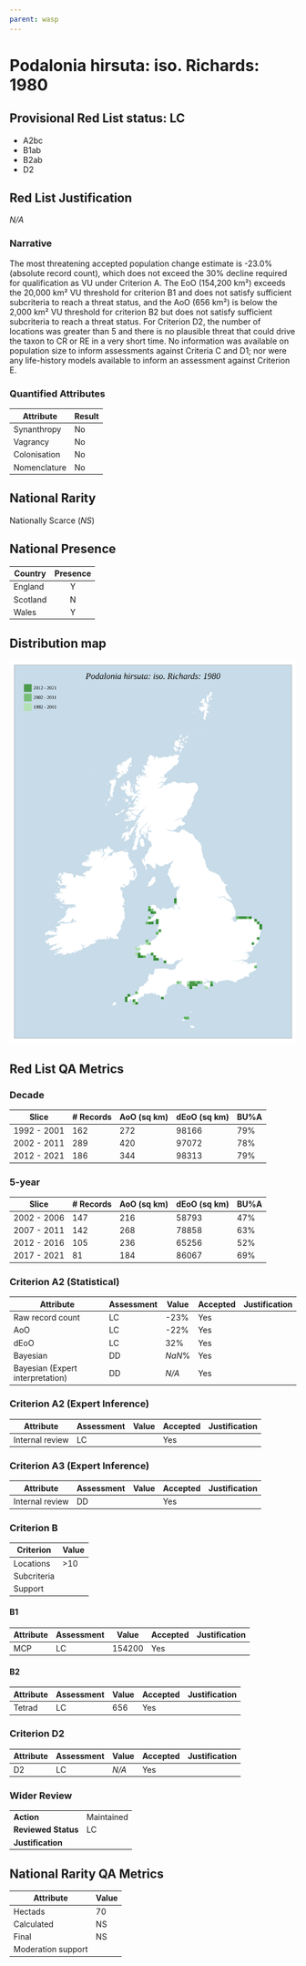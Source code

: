 ```yaml
---
parent: wasp
---
```


# Podalonia hirsuta: iso. Richards: 1980

## Provisional Red List status: LC
- A2bc
- B1ab
- B2ab
- D2

## Red List Justification
*N/A*

### Narrative


The most threatening accepted population change estimate is -23.0% (absolute record count), which does not exceed the 30% decline required for qualification as VU under Criterion A. The EoO (154,200 km²) exceeds the 20,000 km² VU threshold for criterion B1 and does not satisfy sufficient subcriteria to reach a threat status, and the AoO (656 km²) is below the 2,000 km² VU threshold for criterion B2 but does not satisfy sufficient subcriteria to reach a threat status. For Criterion D2, the number of locations was greater than 5 and there is no plausible threat that could drive the taxon to CR or RE in a very short time. No information was available on population size to inform assessments against Criteria C and D1; nor were any life-history models available to inform an assessment against Criterion E.

### Quantified Attributes
|Attribute|Result|
|---|---|
|Synanthropy|No|
|Vagrancy|No|
|Colonisation|No|
|Nomenclature|No|


## National Rarity
Nationally Scarce (*NS*)

## National Presence
|Country|Presence
|---|:-:|
|England|Y|
|Scotland|N|
|Wales|Y|


## Distribution map
![](../map/172.svg)

## Red List QA Metrics
### Decade
| Slice | # Records | AoO (sq km) | dEoO (sq km) |BU%A |
|---|---|---|---|---|
|1992 - 2001|162|272|98166|79%|
|2002 - 2011|289|420|97072|78%|
|2012 - 2021|186|344|98313|79%|

### 5-year
| Slice | # Records | AoO (sq km) | dEoO (sq km) |BU%A |
|---|---|---|---|---|
|2002 - 2006|147|216|58793|47%|
|2007 - 2011|142|268|78858|63%|
|2012 - 2016|105|236|65256|52%|
|2017 - 2021|81|184|86067|69%|

### Criterion A2 (Statistical)
|Attribute|Assessment|Value|Accepted|Justification
|---|---|---|---|---|
|Raw record count|LC|-23%|Yes||
|AoO|LC|-22%|Yes||
|dEoO|LC|32%|Yes||
|Bayesian|DD|*NaN*%|Yes||
|Bayesian (Expert interpretation)|DD|*N/A*|Yes||

### Criterion A2 (Expert Inference)
|Attribute|Assessment|Value|Accepted|Justification
|---|---|---|---|---|
|Internal review|LC||Yes||

### Criterion A3 (Expert Inference)
|Attribute|Assessment|Value|Accepted|Justification
|---|---|---|---|---|
|Internal review|DD||Yes||

### Criterion B
|Criterion| Value|
|---|---|
|Locations|>10|
|Subcriteria||
|Support||

#### B1
|Attribute|Assessment|Value|Accepted|Justification
|---|---|---|---|---|
|MCP|LC|154200|Yes||

#### B2
|Attribute|Assessment|Value|Accepted|Justification
|---|---|---|---|---|
|Tetrad|LC|656|Yes||

### Criterion D2
|Attribute|Assessment|Value|Accepted|Justification
|---|---|---|---|---|
|D2|LC|*N/A*|Yes||

### Wider Review
|  |  |
|---|---|
|**Action**|Maintained|
|**Reviewed Status**|LC|
|**Justification**||

## National Rarity QA Metrics
|Attribute|Value|
|---|---|
|Hectads|70|
|Calculated|NS|
|Final|NS|
|Moderation support||
